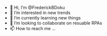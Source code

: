 - 👋 Hi, I’m @FrederickBDoku
- 👀 I’m interested in new trends 
- 🌱 I’m currently learning new things
- 💞️ I’m looking to collaborate on resuable RPAs
- 📫 How to reach me ...

<!---
FrederickBDoku/FrederickBDoku is a ✨ special ✨ repository because its `README.md` (this file) appears on your GitHub profile.
You can click the Preview link to take a look at your changes.
--->
